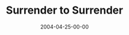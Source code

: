 ---
layout: message
category: message
series: "Going Crazy"
title: "Surrender to Surrender"
date: 2004-04-25-00-00
message_id: 174
audio: "http://s3.amazonaws.com/crossroads-media/media/legacy/mp3/GC_02_04-25-04_Surrender_to_Surrender.mp3"
audio-duration: "39:41"
flag: "N"
---
